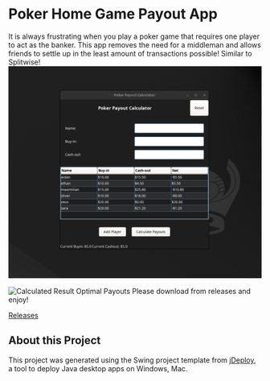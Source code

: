# Poker Home Game Payout App

It is always frustrating when you play a poker game that requires one player to act as the banker. This app removes the need for a middleman and allows friends to settle up in the least amount of transactions possible! Similar to Splitwise!
![Enter Payouts](payoutapp1.png)

![Calculated Result Optimal Payouts](payoutapp2.jpg)
Please download from releases and enjoy!

[Releases](https://github.com/aidanalr/homegamepayoutapp/releases)

## About this Project

This project was generated using the Swing project template from [jDeploy](https://www.jdeploy.com), a tool to deploy Java desktop apps on Windows, Mac.
